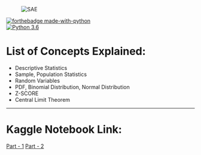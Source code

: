 <figure>
    <img src="https://hackr.io/blog/statistics-for-data-science/thumbnail/large" alt="SAE" title="" />
</figure>

[![forthebadge made-with-python](http://ForTheBadge.com/images/badges/made-with-python.svg)](https://www.python.org/)                 
[![Python 3.6](https://img.shields.io/badge/python-3.6-blue.svg)](https://www.python.org/downloads/release/python-360/) 

# List of Concepts Explained:
<ul>
<li>Descriptive Statistics</li>
<li>Sample, Population Statistics</li>
<li>Random Variables</li>
<li>PDF, Binomial Distribution, Normal Distribution</li>
<li>Z-SCORE</li>
<li>Central Limit Theorem</li>
</ul>

___

# Kaggle Notebook Link:  
[Part - 1](https://www.kaggle.com/harshjain123/statistics-for-data-science-part-1) [Part - 2](https://www.kaggle.com/harshjain123/statistics-for-data-science-part-2)
